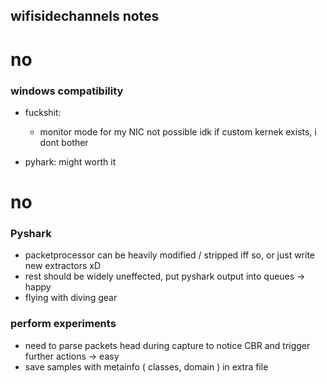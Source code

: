 ## wifisidechannels notes 
# no
### windows compatibility

- fuckshit:
    - monitor mode for my NIC not possible idk if custom kernek exists, i dont bother

- pyhark: might worth it

# no
### Pyshark

- packetprocessor can be heavily modified / stripped iff so, or just write new extractors xD
- rest should be widely uneffected, put pyshark output into queues -> happy
- flying with diving gear

### perform experiments

- need to parse packets head during capture to notice CBR and trigger further actions -> easy
- save samples with metainfo ( classes, domain ) in extra file
